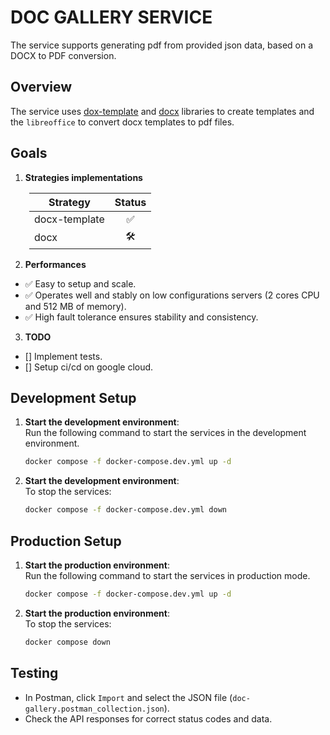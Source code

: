 # DOC GALLERY SERVICE

The service supports generating pdf from provided json data, based on a DOCX to PDF conversion.

## Overview

The service uses [dox-template](https://www.npmjs.com/package/docx-templates) and [docx](https://www.npmjs.com/package/docx) libraries to create templates and the `libreoffice` to convert docx templates to pdf files.  

## Goals

1. **Strategies implementations**

<table style="margin-left: 30px">
   <thead>
      <tr>
         <th>Strategy</th>
         <th>Status</th>
      </tr>
   </thead>
   <tbody>
      <tr>
       <td>docx-template</td>
       <td style="text-align:center;">✅</td>
      </tr>
      <tr>
       <td>docx</td>
       <td style="text-align:center;">🛠️</td>
      </tr>

   </tbody>
</table>

2. **Performances**

- ✅ Easy to setup and scale.
- ✅ Operates well and stably on low configurations servers (2 cores CPU and 512 MB of memory).
- ✅ High fault tolerance ensures stability and consistency.

3. **TODO**

- [] Implement tests.
- [] Setup ci/cd on google cloud.

## Development Setup

1. **Start the development environment**:  
   Run the following command to start the services in the development environment.

   ```bash
   docker compose -f docker-compose.dev.yml up -d
   ```

2. **Start the development environment**:  
   To stop the services:

   ```bash
   docker compose -f docker-compose.dev.yml down
   ```

## Production Setup

1. **Start the production environment**:  
   Run the following command to start the services in production mode.

   ```bash
   docker compose -f docker-compose.dev.yml up -d
   ```

2. **Start the production environment**:  
   To stop the services:

   ```bash
   docker compose down
   ```

## Testing

- In Postman, click `Import` and select the JSON file (`doc-gallery.postman_collection.json`).
- Check the API responses for correct status codes and data.
